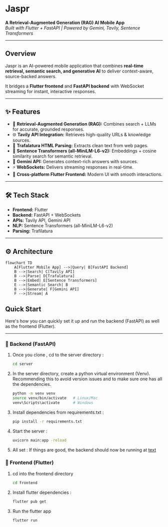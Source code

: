 # Jaspr

**A Retrieval-Augmented Generation (RAG) AI Mobile App**  
_Built with Flutter + FastAPI | Powered by Gemini, Tavily, Sentence Transformers_

---

## Overview

Jaspr is an AI-powered mobile application that combines **real-time retrieval, semantic search, and generative AI** to deliver context-aware, source-backed answers.

It bridges a **Flutter frontend** and **FastAPI backend** with WebSocket streaming for instant, interactive responses.

---

## ✨ Features

- 🔎 **Retrieval-Augmented Generation (RAG):** Combines search + LLMs for accurate, grounded responses.
- 🌐 **Tavily API Integration:** Retrieves high-quality URLs & knowledge sources.
- 📄 **Trafalatura HTML Parsing:** Extracts clean text from web pages.
- 🧠 **Sentence Transformers (all-MiniLM-L6-v2):** Embeddings + cosine similarity search for semantic retrieval.
- 🤖 **Gemini API:** Generates context-rich answers with sources.
- ⚡ **WebSockets:** Delivers streaming responses in real-time.
- 📱 **Cross-platform Flutter Frontend:** Modern UI with smooth interactions.

---

## 🛠️ Tech Stack

- **Frontend:** Flutter
- **Backend:** FastAPI + WebSockets
- **APIs:** Tavily API, Gemini API
- **NLP:** Sentence Transformers (all-MiniLM-L6-v2)
- **Parsing:** Trafilatura

---

## ⚙️ Architecture

```mermaid
flowchart TD
    A[Flutter Mobile App] -->|Query| B[FastAPI Backend]
    B -->|Search| C[Tavily API]
    B -->|Parse| D[Trafalatura]
    B -->|Embed| E[Sentence Transformers]
    E -->|Semantic Search| B
    B -->|Generate| F[Gemini API]
    F -->|Stream| A
```

## Quick Start

Here's how you can quickly set it up and run the backend (FastAPI) as well as the frontend (Flutter).

---

### 🔹 Backend (FastAPI)

1. Once you clone , cd to the server directory :
   ```bash
   cd server
   ```
2. In the server directory, create a python virtual environment (Venv). Recommending this to avoid version issues and to make sure one has all the dependencies.

   ```bash
   python -m venv venv
   source venv/bin/activate   # Linux/Mac
   venv\Scripts\activate      # Windows
   ```

3. Install dependencies from requirements.txt :

   ```bash
   pip install -r requirements.txt
   ```

4. Start the server :

   ```bash
   uvicorn main:app -reload
   ```

5. All set :
   If things are good, the backend should now be running at [text](http://127.0.0.1:8000)

### 🔹 Frontend (Flutter)

1. cd into the frontend directory

   ```bash
   cd frontend
   ```

2. Install flutter dependencies :

   ```bash
   flutter pub get
   ```

3. Run the flutter app
   ```bash
   flutter run
   ```
